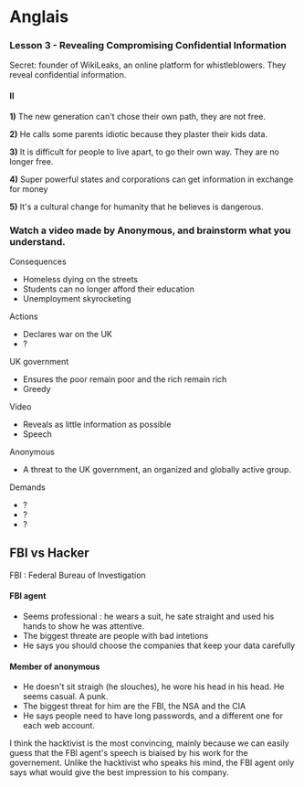 # Anglais

### Lesson 3 - Revealing Compromising Confidential Information

Secret: founder of WikiLeaks, an online platform for whistleblowers. They reveal confidential information.

#### II

**1)** The new generation can't chose their own path, they are not free.

**2)** He calls some parents idiotic because they plaster their kids data.

**3)** It is difficult for people to live apart, to go their own way. They are no longer free.

**4)** Super powerful states and corporations can get information in exchange for money

**5)** It's a cultural change for humanity that he believes is dangerous.

### Watch a video made by Anonymous, and brainstorm what you understand.

Consequences

- Homeless dying on the streets
- Students can no longer afford their education
- Unemployment skyrocketing

Actions

- Declares war on the UK
- ?

UK government

- Ensures the poor remain poor and the rich remain rich
- Greedy

Video

- Reveals as little information as possible
- Speech

Anonymous

- A threat to the UK government, an organized and globally active group.

Demands

- ?
- ?
- ?

## FBI vs Hacker

FBI : Federal Bureau of Investigation

#### FBI agent

- Seems professional : he wears a suit, he sate straight and used his hands to show he was attentive.
- The biggest threate are people with bad intetions
- He says you should choose the companies that keep your data carefully

#### Member of anonymous

- He doesn't sit straigh (he slouches), he wore his head in his head. He seems casual. A punk.
- The biggest threat for him are the FBI, the NSA and the CIA
- He says people need to have long passwords, and a different one for each web account.

I think the hacktivist is the most convincing, mainly because we can easily guess that the FBI agent's speech is biaised by his work for the governement. Unlike the hacktivist who speaks his mind, the FBI agent only says what would give the best impression to his company.

